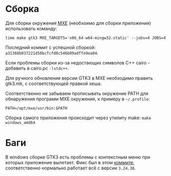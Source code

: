 # Сборка

Для сборки окружения [MXE](https://github.com/mxe/mxe) (необхоимо для сборки приложения) использовать команду:
```
time make gtk3 MXE_TARGETS='x86_64-w64-mingw32.static' --jobs=4 JOBS=4
```

Последний коммит с успешной сборкой: `a31368b037221d56bcfcfd8c546b89adffe9ea04`.

Если проблемы сборки из-за недостающих символов C++ cairo - добавить в cairo.pc `-lstdc++`.

Для ручного обновления версии GTK3 в MXE необходимо править gtk3.mk, с соответствующей правкой хеша.

Соответственно не забываем прописывать окружение PATH для обнаружения программ MXE окружения, к примеру в `~/.profile`:
```
PATH=/opt/mxe/usr/bin:$PATH
```

Сборка самого приложения происходит через утилиту make: `make windows_amd64`

# Баги

В windows сборке GTK3 есть проблемы с контекстным меню при которых приложение вылетает. Фикс был в этом [коммите](https://gitlab.gnome.org/GNOME/gtk/-/merge_requests/5690/diffs?commit_id=22b091047f6a71670e0bcaad24c0ca5109a07279), соответственно нормально работает всё с версии `3.24.38`.
